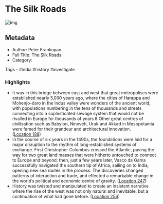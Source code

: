 # The Silk Roads

![img](https://images-na.ssl-images-amazon.com/images/I/61oL%2BaVHqeL._SL200_.jpg)

## Metadata

- Author: Peter Frankopan
- Full Title: The Silk Roads
- Category: 

Tags - #india #history #investigate

### Highlights

- It was in this bridge between east and west that great metropolises were established nearly 5,000 years ago, where the cities of Harappa and Mohenjo-daro in the Indus valley were wonders of the ancient world, with populations numbering in the tens of thousands and streets connecting into a sophisticated sewage system that would not be rivalled in Europe for thousands of years.6 Other great centres of civilisation such as Babylon, Nineveh, Uruk and Akkad in Mesopotamia were famed for their grandeur and architectural innovation. ([Location 188](https://readwise.io/to_kindle?action=open&asin=B00XST7IX2&location=188))
- In the course of six years in the 1490s, the foundations were laid for a major disruption to the rhythm of long-established systems of exchange. First Christopher Columbus crossed the Atlantic, paving the way for two great land masses that were hitherto untouched to connect to Europe and beyond; then, just a few years later, Vasco da Gama successfully navigated the southern tip of Africa, sailing on to India, opening new sea routes in the process. The discoveries changed patterns of interaction and trade, and effected a remarkable change in the world’s political and economic centre of gravity. ([Location 247](https://readwise.io/to_kindle?action=open&asin=B00XST7IX2&location=247))
- History was twisted and manipulated to create an insistent narrative where the rise of the west was not only natural and inevitable, but a continuation of what had gone before. ([Location 256](https://readwise.io/to_kindle?action=open&asin=B00XST7IX2&location=256))
